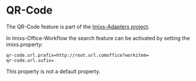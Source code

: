 # QR-Code

The QR-Code feature is part of the [Imixs-Adapters project](https://github.com/imixs/imixs-adapters/tree/master/imixs-adapters-qrcode). 


In Imixs-Office-Workflow the search feature can be activated by setting the imixs.property:

	qr-code.url.prafix=http://root.url.comoffice?workitem=
	qr-code.url.sufix=

This property is not a default property.
 


